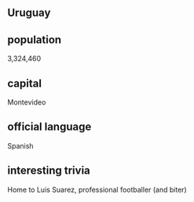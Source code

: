 ## Uruguay
##  population
3,324,460

##  capital
Montevideo
 
##  official language
Spanish

##  interesting trivia
Home to Luis Suarez, professional footballer (and biter)


